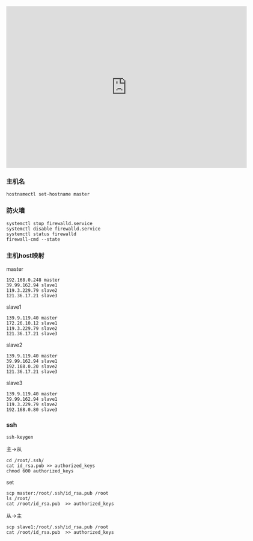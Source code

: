 
<iframe 
src="https://player.bilibili.com/player.html?cid=208894707&aid=626140752&page=1&as_wide=1&high_quality=1&danmaku=0" scrolling="no" border="0" frameborder="no" framespacing="0" allowfullscreen="true" width="640" height="430" > </iframe>

### 主机名

```
hostnamectl set-hostname master
```

### 防火墙

```
systemctl stop firewalld.service
systemctl disable firewalld.service 
systemctl status firewalld
firewall-cmd --state
```

### 主机host映射

master

```
192.168.0.248 master
39.99.162.94 slave1
119.3.229.79 slave2
121.36.17.21 slave3
```

slave1

```
139.9.119.40 master
172.26.10.12 slave1
119.3.229.79 slave2
121.36.17.21 slave3
```

slave2

```
139.9.119.40 master
39.99.162.94 slave1
192.168.0.20 slave2
121.36.17.21 slave3
```

slave3

```
139.9.119.40 master
39.99.162.94 slave1
119.3.229.79 slave2
192.168.0.80 slave3
```

### ssh

```
ssh-keygen
```

主->从

```
cd /root/.ssh/
cat id_rsa.pub >> authorized_keys
chmod 600 authorized_keys 
```

set

```
scp master:/root/.ssh/id_rsa.pub /root
ls /root/
cat /root/id_rsa.pub  >> authorized_keys 
```

从->主

```
scp slave1:/root/.ssh/id_rsa.pub /root
cat /root/id_rsa.pub  >> authorized_keys
```

